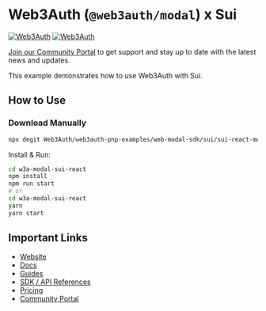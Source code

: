 # Web3Auth (`@web3auth/modal`) x Sui

[![Web3Auth](https://img.shields.io/badge/Web3Auth-SDK-blue)](https://web3auth.io/docs/sdk/web/modal/)
[![Web3Auth](https://img.shields.io/badge/Web3Auth-Community-cyan)](https://community.web3auth.io)

[Join our Community Portal](https://community.web3auth.io/) to get support and stay up to date with the latest news and updates.

This example demonstrates how to use Web3Auth with Sui.

## How to Use

### Download Manually

```bash
npx degit Web3Auth/web3auth-pnp-examples/web-modal-sdk/sui/sui-react-modal-example w3a-modal-sui-react
```

Install & Run:

```bash
cd w3a-modal-sui-react
npm install
npm run start
# or
cd w3a-modal-sui-react
yarn
yarn start
```

## Important Links

- [Website](https://web3auth.io)
- [Docs](https://web3auth.io/docs)
- [Guides](https://web3auth.io/docs/guides)
- [SDK / API References](https://web3auth.io/docs/sdk)
- [Pricing](https://web3auth.io/pricing.html)
- [Community Portal](https://community.web3auth.io)
